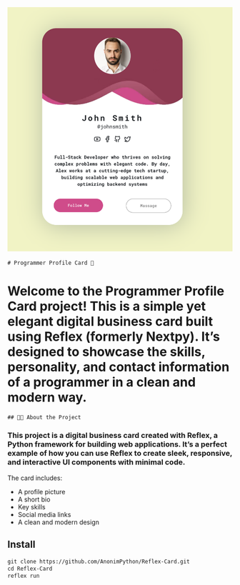 ![1738885251559](image/README/1738885251559.png)


```
# Programmer Profile Card 🚀
```

# Welcome to the **Programmer Profile Card** project! This is a simple yet elegant digital business card built using **Reflex** (formerly Nextpy). It’s designed to showcase the skills, personality, and contact information of a programmer in a clean and modern way.


```
## 🧑‍💻 About the Project
```

### This project is a **digital business card** created with **Reflex**, a Python framework for building web applications. It’s a perfect example of how you can use Reflex to create sleek, responsive, and interactive UI components with minimal code.
The card includes:

- A profile picture
- A short bio
- Key skills
- Social media links
- A clean and modern design

## **Install** 

```
git clone https://github.com/AnonimPython/Reflex-Card.git
cd Reflex-Card
reflex run

```
